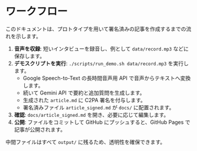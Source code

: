 # ワークフロー

このドキュメントは、プロトタイプを用いて署名済みの記事を作成するまでの流れを示します。

1. **音声を収録**: 短いインタビューを録音し、例として `data/record.mp3` などに保存します。
2. **デモスクリプトを実行**: `./scripts/run_demo.sh data/record.mp3` を実行します。
   - Google Speech-to-Text の長時間音声用 API で音声からテキストへ変換します。
   - 続いて Gemini API で要約と追加質問を生成します。
   - 生成された `article.md` に C2PA 署名を付与します。
   - 署名済みファイル `article_signed.md` が `docs/` に配置されます。
3. **確認**: `docs/article_signed.md` を開き、必要に応じて編集します。
4. **公開**: ファイルをコミットして GitHub にプッシュすると、GitHub Pages で記事が公開されます。

中間ファイルはすべて `output/` に残るため、透明性を確保できます。


